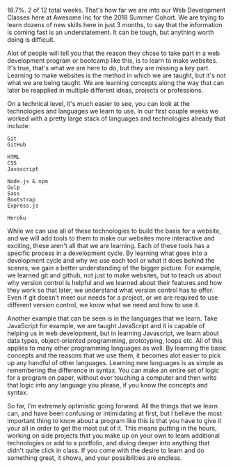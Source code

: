 16.7%. 2 of 12 total weeks. That's how far we are into our Web Development Classes here at Awesome Inc for the 2018 Summer Cohort. We are trying to learn dozens of new skills here in just 3 months, to say that the information is coming fast is an understatement. It can be tough, but anything worth doing is difficult.

Alot of people will tell you that the reason they chose to take part in a web development program or bootcamp like this, is to learn to make websites. It's true, that's what we are here to do, but they are missing a key part. Learning to make websites is the method in which we are taught, but it's not what we are being taught. We are learning concepts along the way that can later be reapplied in multiple different ideas, projects or professions.

On a technical level, it's much easier to see, you can look at the technologies and languages we learn to use. In our first couple weeks we worked with a pretty large stack of languages and technologies already that include:

	Git
	GitHub

	HTML
	CSS
	Javascript

	Node.js & npm
	Gulp
	Sass
	Bootstrap
	Express.js

	Heroku

While we can use all of these technologies to build the basis for a website, and we will add tools to them to make our websites more interactive and exciting, these aren't all that we are learning. Each of these tools has a specific process in a development cycle. By learning what goes into a development cycle and why we use each tool or what it does behind the scenes, we gain a better understanding of the bigger picture. For example, we learned git and github, not just to make websites, but to teach us about why version control is helpful and we learned about their features and how they work so that later, we understand what version control has to offer. Even if git doesn't meet our needs for a project, or we are required to use different version control, we know what we need and how to use it.

Another example that can be seen is in the languages that we learn. Take JavaScript for example, we are taught JavaScript and it is capable of helping us in web development, but in learning Javascript, we learn about data types, object-oriented programming, prototyping, loops etc. All of this applies to many other programming languages as well. By learning the basic concepts and the reasons that we use them, it becomes alot easier to pick up any handful of other languages. Learning new languages is as simple as remembering the difference in syntax. You can make an entire set of logic for a program on paper, without ever touching a computer and then write that logic into any language you please, if you know the concepts and syntax.

So far, I'm extremely optimistic going forward. All the things that we learn can, and have been confusing or intimidating at first, but I believe the most important thing to know about a program like this is that you have to give it your all in order to get the most out of it. This means putting in the hours, working on side projects that you make up on your own to learn additional technologies or add to a portfolio, and diving deeper into anything that didn't quite click in class. If you come with the desire to learn and do something great, it shows, and your possibilities are endless.